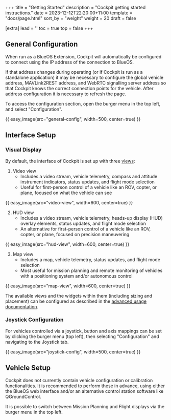 +++
title = "Getting Started"
description = "Cockpit getting started instructions."
date = 2023-12-12T22:20:00+11:00
template = "docs/page.html"
sort_by = "weight"
weight = 20
draft = false

[extra]
lead = ''
toc = true
top = false
+++
## General Configuration

When run as a BlueOS Extension, Cockpit will automatically be configured to connect using the IP address of the connection to BlueOS.

If that address changes during operating (or if Cockpit is run as a standalone application) it may be necessary to configure the
global vehicle address, MAVLink2REST address, and WebRTC signalling server address so that Cockpit knows the correct connection 
points for the vehicle. After address configuration it is necessary to refresh the page.

To access the configuration section, open the burger menu in the top left, and select "Configuration".

{{ easy_image(src="general-config", width=500, center=true) }}

## Interface Setup

### Visual Display
By default, the interface of Cockpit is set up with three [views](../advanced/#views):
1. Video view
    - Includes a video stream, vehicle telemetry, compass and attitude instrument indicators, status updates, and flight mode selection
    - Useful for first-person control of a vehicle like an ROV, copter, or plane, focused on what the vehicle can see

{{ easy_image(src="video-view", width=600, center=true) }}

2. HUD view
    - Includes a video stream, vehicle telemetry, heads-up display (HUD) overlay elements, status updates, and flight mode selection
    - An alternative for first-person control of a vehicle like an ROV, copter, or plane, focused on precision maneuvering

{{ easy_image(src="hud-view", width=600, center=true) }}

3. Map view
    - Includes a map, vehicle telemetry, status updates, and flight mode selection
    - Most useful for mission planning and remote monitoring of vehicles with a positioning system and/or autonomous control

{{ easy_image(src="map-view", width=600, center=true) }}

The available views and the widgets within them (including sizing and placement) can be configured as described in the
[advanced usage documentation](../advanced/#edit-mode).

### Joystick Configuration
For vehicles controlled via a joystick, button and axis mappings can be set by clicking the burger menu (top left), then selecting
"Configuration" and navigating to the Joystick tab.

{{ easy_image(src="joystick-config", width=500, center=true) }}

## Vehicle Setup

Cockpit does not currently contain vehicle configuration or calibration functionalities. It is recommended to perform these in advance,
using either the BlueOS web interface and/or an alternative control station software like QGroundControl.

It is possible to switch between Mission Planning and Flight displays via the burger menu in the top left.
